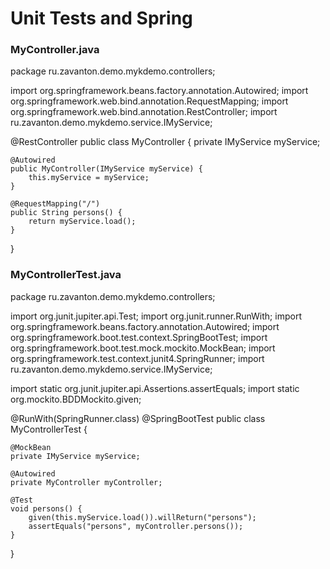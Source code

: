 # Unit Tests and Spring

### MyController.java
package ru.zavanton.demo.mykdemo.controllers;

import org.springframework.beans.factory.annotation.Autowired;
import org.springframework.web.bind.annotation.RequestMapping;
import org.springframework.web.bind.annotation.RestController;
import ru.zavanton.demo.mykdemo.service.IMyService;

@RestController
public class MyController {
    private IMyService myService;

    @Autowired
    public MyController(IMyService myService) {
        this.myService = myService;
    }

    @RequestMapping("/")
    public String persons() {
        return myService.load();
    }
}














### MyControllerTest.java
package ru.zavanton.demo.mykdemo.controllers;

import org.junit.jupiter.api.Test;
import org.junit.runner.RunWith;
import org.springframework.beans.factory.annotation.Autowired;
import org.springframework.boot.test.context.SpringBootTest;
import org.springframework.boot.test.mock.mockito.MockBean;
import org.springframework.test.context.junit4.SpringRunner;
import ru.zavanton.demo.mykdemo.service.IMyService;

import static org.junit.jupiter.api.Assertions.assertEquals;
import static org.mockito.BDDMockito.given;

@RunWith(SpringRunner.class)
@SpringBootTest
public class MyControllerTest {

    @MockBean
    private IMyService myService;

    @Autowired
    private MyController myController;

    @Test
    void persons() {
        given(this.myService.load()).willReturn("persons");
        assertEquals("persons", myController.persons());
    }
}
